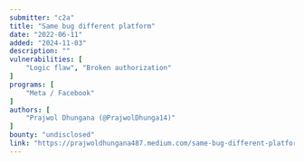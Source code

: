 ```yaml
---
submitter: "c2a"
title: "Same bug different platform"
date: "2022-06-11"
added: "2024-11-03"
description: ""
vulnerabilities: [
    "Logic flaw", "Broken authorization"
]
programs: [
    "Meta / Facebook"
]
authors: [
    "Prajwol Dhungana (@PrajwolDhunga14)"
]
bounty: "undisclosed"
link: "https://prajwoldhungana487.medium.com/same-bug-different-platform-4c648e91af6b"
---
```




